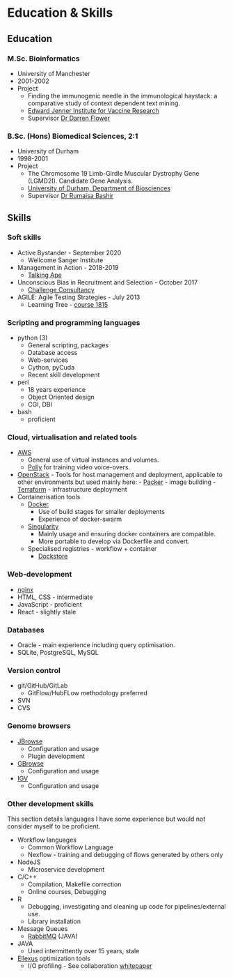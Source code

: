 # Education & Skills

## Education

### M.Sc. Bioinformatics

- University of Manchester
- 2001-2002
- Project
    - Finding the immunogenic needle in the immunological haystack: a comparative study of context dependent text mining.
    - [Edward Jenner Institute for Vaccine Research](http://www.jenner.ac.uk/home)
    - Supervisor [Dr Darren Flower](http://www.aston.ac.uk/lhs/staff/az-index/dr-darren-flower/)

### B.Sc. (Hons) Biomedical Sciences, 2:1

- University of Durham
- 1998-2001
- Project
    - The Chromosome 19 Limb-Girdle Muscular Dystrophy Gene (LGMD2I). Candidate Gene Analysis.
    - [University of Durham, Department of Biosciences](https://www.dur.ac.uk/biosciences/)
    - Supervisor [Dr Rumaisa Bashir](https://www.linkedin.com/in/rumaisa-bashir-ba7628153/)

## Skills

### Soft skills

- Active Bystander - September 2020
    - Wellcome Sanger Institute
- Management in Action - 2018-2019
    - [Talking Ape](https://www.talking-ape.com/)
- Unconscious Bias in Recruitment and Selection - October 2017
    - [Challenge Consultancy](https://www.challcon.com/)
- AGILE: Agile Testing Strategies - July 2013
    - Learning Tree - [course 1815][lt-agile-url]

### Scripting and programming languages

- python (3)
    - General scripting, packages
    - Database access
    - Web-services
    - Cython, pyCuda
    - Recent skill development
- perl
    - 18 years experience
    - Object Oriented design
    - CGI, DBI
- bash
    - proficient

### Cloud, virtualisation and related tools

- [AWS](https://aws.amazon.com/)
    - General use of virtual instances and volumes.
    - [Polly](https://aws.amazon.com/polly/) for training video voice-overs.
- [OpenStack](https://www.openstack.org/)
      - Tools for host management and deployment, applicable to other environments but used mainly here:
          - [Packer](https://www.packer.io/) - image building
          - [Terraform](https://www.terraform.io/) - infrastructure deployment
- Containerisation tools
    - [Docker](https://www.docker.com/)
        - Use of build stages for smaller deployments
        - Experience of docker-swarm
    - [Singularity](https://sylabs.io/singularity/)
        - Mainly usage and ensuring docker containers are compatible.
        - More portable to develop via Dockerfile and convert.
    - Specialised registries - workflow + container
        - [Dockstore](https://dockstore.org)

### Web-development

- [nginx](https://www.nginx.com/resources/wiki/)
- HTML, CSS - intermediate
- JavaScript - proficient
- React - slightly stale

### Databases

- Oracle - main experience including query optimisation.
- SQLite, PostgreSQL, MySQL

### Version control

- git/GitHub/GitLab
    - GitFlow/HubFLow methodology preferred
- SVN
- CVS

### Genome browsers

- [JBrowse](https://jbrowse.org)
    - Configuration and usage
    - Plugin development
- [GBrowse](http://gmod.org/wiki/GBrowse)
    - Configuration and usage
- [IGV](http://software.broadinstitute.org/software/igv/)
    - Configuration and usage

### Other development skills

This section details languages I have some experience but would not consider myself to be proficient.

- Workflow languages
    - Common Workflow Language
    - Nexflow - training and debugging of flows generated by others only
- NodeJS
    - Microservice development
- C/C++
    - Compilation, Makefile correction
    - Online courses, Debugging
- R
    - Debugging, investigating and cleaning up code for pipelines/external use.
    - Library installation
- Message Queues
    - [RabbitMQ][wwdocker-url] (JAVA)
- JAVA
    - Used intermittently over 15 years, stale
- [Ellexus](https://www.ellexus.com/) optimization tools
    - I/O profiling - See collaboration [whitepaper][whitepaper-url]

<!-- refs -->
[whitepaper-url]: https://www.ellexus.com/whitepaper-accelerating-wellcome-sanger-institutes-cloud-based-genomics-pipelines-through-i-o-profiling/
[wwdocker-url]: https://github.com/cancerit/WwDocker
[lt-agile-url]: https://www.learningtree.co.uk/courses/1815/agile-testing-strategies-and-practices/
